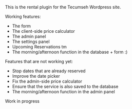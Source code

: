 This is the rental plugin for the Tecumseh Wordpress site.

Working features:
- The form
- The client-side price calculator
- The admin panel
- The settings panel
- Upcoming Reservations tm
- The morning/afternoon function in the database + form  :)

Features that are not working yet:
- Stop dates that are already reserved
- Improve the date picker
- Fix the admin-side price calculator
- Ensure that the service is also saved to the database
- The morning/afternoon function in the admin panel

Work in progress
